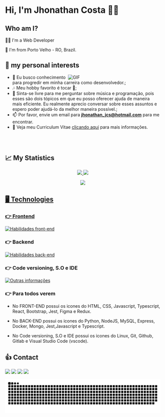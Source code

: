 # Hi, I'm Jhonathan Costa 🧔🏻

 ## Who am I? 

👨‍💻 I'm a Web Developer
 </br>
 <p>📍 I'm from Porto Velho - RO, Brazil.

## 🎯 my personal interests

  <img align="right" alt="GIF" src="https://i.pinimg.com/originals/e4/26/70/e426702edf874b181aced1e2fa5c6cde.gif" width="300px" />

- 💼 Eu busco conhecimento para progredir em minha carreira como desenvolvedor.;
- 🎶 Meu hobby favorito é tocar 🎸;
- 💬 Sinta-se livre para me perguntar sobre música e programação, pois esses são dois tópicos em que eu posso oferecer ajuda de maneira mais eficiente. Eu realmente aprecio conversar sobre esses assuntos e espero poder ajudá-lo da melhor maneira possível.;
- 📫 Por favor, envie um email para **jhonathan_jcs@hotmail.com** para me encontrar.
- 📝 Veja meu Curriculum Vitae <a href="https://www.canva.com/design/DAFGxL9JESA/Tv3dV4GoJD1-RaDtWaQMdQ/view?utm_content=DAFGxL9JESA&utm_campaign=designshare&utm_medium=link&utm_source=viewer" target="_blank">clicando aqui</a> para mais informações.

<br />
 
 </div>
 
 <br />
 
## 📈 My Statistics

<div align="center">
  <a href="https://github.com/jhonathancs">
  <img height="150em" src="https://github-readme-stats.vercel.app/api?username=Jhonathancs&show_icons=true&theme=dracula&include_all_commits=true&count_private=true"/>
  <img height="150em" src="https://github-readme-stats.vercel.app/api/top-langs/?username=jhonathancs&layout=compact&langs_count=16&theme=dracula"/>

![](https://visitor-badge.glitch.me/badge?page_id=jhonathancs)

</div>
 
 
## 🖥️ Technologies
 
### 👉 Frontend
[![Habilidades front-end](https://skillicons.dev/icons?i=html,css,js,ts,react,bootstrap,jest,figma,redux,
)](https://skillicons.dev)
 
 
### 👉 Backend
[![Habilidades back-end](https://skillicons.dev/icons?i=python,nodejs,mysql,express,docker,mongo,jest,js,ts
)](https://skillicons.dev)
 
 
### 👉 Code versioning, S.O e IDE
[![Outras informações](https://skillicons.dev/icons?i=linux,git,github,gitlab,vscode
)](https://skillicons.dev)
 
 
### 👉 Para todos verem
- No FRONT-END possui os icones do HTML, CSS, Javascript, Typescript, React, Bootstrap, Jest, Figma e Redux.

- No BACK-END possui os icones do Python, NodeJS, MySQL, Express, Docker, Mongo, Jest,Javascript e Typescript.

- No Code versioning, S.O e IDE possui os icones do Linux, Git, Github, Gitlab e Visual Studio Code (vscode).
 
 ## 👍 Contact
<div>
 <a target="_blank" href="https://www.linkedin.com/in/jhonathan-cs/"><img src="https://img.shields.io/badge/-LinkedIn-%230077B5?style=for-the-badge&logo=linkedin&logoColor=white"></a>
 <a target="_blank" href="mailto: jhonathan_jcs@hotmail.com"><img src="https://img.shields.io/badge/-Gmail-%23333?style=for-the-badge&logo=gmail&logoColor=white"></a>
 <a target="_blank" href="https://www.instagram.com/jhonathan_jcs/"><img src="https://img.shields.io/badge/-Instagram-%23E4405F?style=for-the-badge&logo=instagram&logoColor=white"></a>
 <a target="_blank" href="https://wa.me/5569999339737"><img src="https://img.shields.io/badge/WhatsApp-25D366?style=for-the-badge&logo=whatsapp&logoColor=white"></a>
</div>
 
   ![Snake animation](https://github.com/jhonathancs/jhonathancs/blob/output/github-contribution-grid-snake.svg)
